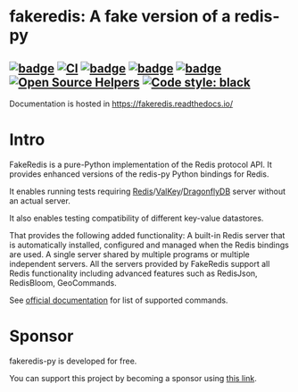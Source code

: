 fakeredis: A fake version of a redis-py
=======================================

[![badge](https://img.shields.io/pypi/v/fakeredis)](https://pypi.org/project/fakeredis/)
[![CI](https://github.com/cunla/fakeredis-py/actions/workflows/test.yml/badge.svg)](https://github.com/cunla/fakeredis-py/actions/workflows/test.yml)
[![badge](https://img.shields.io/endpoint?url=https://gist.githubusercontent.com/cunla/b756396efb895f0e34558c980f1ca0c7/raw/fakeredis-py.json)](https://github.com/cunla/fakeredis-py/actions/workflows/test.yml)
[![badge](https://img.shields.io/pypi/dm/fakeredis)](https://pypi.org/project/fakeredis/)
[![badge](https://img.shields.io/pypi/l/fakeredis)](./LICENSE)
[![Open Source Helpers](https://www.codetriage.com/cunla/fakeredis-py/badges/users.svg)](https://www.codetriage.com/cunla/fakeredis-py)
[![Code style: black](https://img.shields.io/badge/code%20style-black-000000.svg)](https://github.com/psf/black)
--------------------


Documentation is hosted in https://fakeredis.readthedocs.io/

# Intro

FakeRedis is a pure-Python implementation of the Redis protocol API. It provides enhanced versions of the redis-py Python bindings for Redis.

It enables running tests requiring [Redis](https://redis.io/)/[ValKey](https://github.com/valkey-io/valkey)/[DragonflyDB](https://www.dragonflydb.io/) server without an actual server.

It also enables testing compatibility of different key-value datastores.

That provides the following added functionality: A built-in Redis server that is automatically installed, configured and managed when the Redis bindings are used. A single server shared by multiple programs or multiple independent servers. All the servers provided by FakeRedis support all Redis functionality including advanced features such as RedisJson, RedisBloom, GeoCommands.


See [official documentation](https://fakeredis.readthedocs.io/) for list of supported commands.

# Sponsor

fakeredis-py is developed for free.

You can support this project by becoming a sponsor using [this link](https://github.com/sponsors/cunla).
